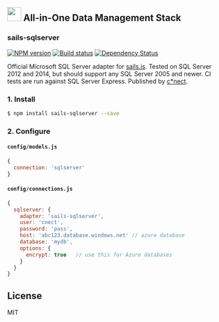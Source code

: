 ## <a href="http://www.cnectdata.com/"><img src="http://www.cnectdata.com/wp-content/uploads/2014/04/cnect-logo-200x57-20141118.png" height='32px' /></a> All-in-One Data Management Stack

### sails-sqlserver
[![NPM version][npm-image]][npm-url]
[![Build status][ci-image]][ci-url]
[![Dependency Status][daviddm-image]][daviddm-url]

Official Microsoft SQL Server adapter for [sails.js](http://sailsjs.org/). Tested on SQL Server 2012 and 2014,
but should support any SQL Server 2005 and newer. CI tests are run against SQL
Server Express. Published by [c*nect](http://www.cnectdata.com/).

### 1. Install
```sh
$ npm install sails-sqlserver --save
```

### 2. Configure

#### `config/models.js`
```js
{
  connection: 'sqlserver'
}
```

#### `config/connections.js`
```js
{
  sqlserver: {
    adapter: 'sails-sqlserver',
    user: 'cnect',
    password: 'pass',
    host: 'abc123.database.windows.net' // azure database
    database: 'mydb',
    options: {
      encrypt: true   // use this for Azure databases
    }
  }
}
```

## License
MIT

[npm-image]: https://img.shields.io/npm/v/sails-sqlserver.svg?style=flat-square
[npm-url]: https://npmjs.org/package/sails-sqlserver
[sails-logo]: http://cdn.tjw.io/images/sails-logo.png
[sails-url]: https://sailsjs.org
[ci-image]: https://img.shields.io/circleci/project/cnect/sails-sqlserver.svg?style=flat-square
[ci-url]: https://circleci.com/gh/cnect/sails-sqlserver
[daviddm-image]: http://img.shields.io/david/cnect/sails-sqlserver.svg?style=flat-square
[daviddm-url]: https://david-dm.org/cnect/sails-sqlserver
